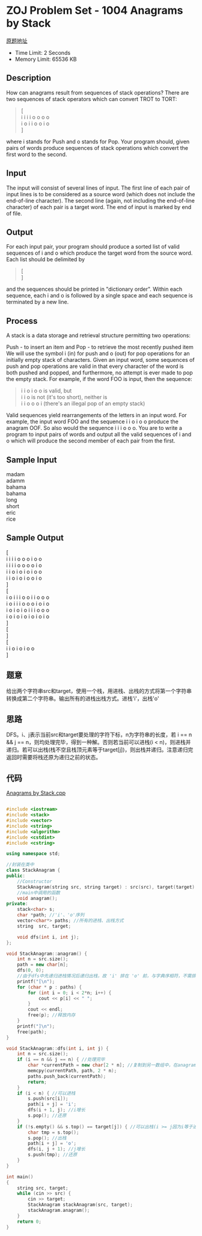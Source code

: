 # ZOJ Problem Set - 1004 Anagrams by Stack

[原题地址](http://acm.zju.edu.cn/onlinejudge/showProblem.do?problemId=4)

* Time Limit: 2 Seconds      
* Memory Limit: 65536 KB

## Description

How can anagrams result from sequences of stack operations? There are two sequences of stack operators which can convert TROT to TORT:

>[  
i i i i o o o o  
i o i i o o i o  
]

where i stands for Push and o stands for Pop. Your program should, given pairs of words produce sequences of stack operations which convert the first word to the second.

## Input
The input will consist of several lines of input. The first line of each pair of input lines is to be considered as a source word (which does not include the end-of-line character). The second line (again, not including the end-of-line character) of each pair is a target word. The end of input is marked by end of file.

## Output
For each input pair, your program should produce a sorted list of valid sequences of i and o which produce the target word from the source word. Each list should be delimited by

>[  
]

and the sequences should be printed in "dictionary order". Within each sequence, each i and o is followed by a single space and each sequence is terminated by a new line.
## Process
A stack is a data storage and retrieval structure permitting two operations:

Push - to insert an item and
Pop - to retrieve the most recently pushed item
We will use the symbol i (in) for push and o (out) for pop operations for an initially empty stack of characters. Given an input word, some sequences of push and pop operations are valid in that every character of the word is both pushed and popped, and furthermore, no attempt is ever made to pop the empty stack. For example, if the word FOO is input, then the sequence:

>i i o i o o	is valid, but  
i i o	is not (it's too short), neither is  
i i o o o i	(there's an illegal pop of an empty stack)  

Valid sequences yield rearrangements of the letters in an input word. For example, the input word FOO and the sequence i i o i o o produce the anagram OOF. So also would the sequence i i i o o o. You are to write a program to input pairs of words and output all the valid sequences of i and o which will produce the second member of each pair from the first.

## Sample Input
madam  
adamm  
bahama  
bahama  
long  
short  
eric  
rice  

## Sample Output
[  
i i i i o o o i o o   
i i i i o o o o i o   
i i o i o i o i o o   
i i o i o i o o i o   
]  
[  
i o i i i o o i i o o o   
i o i i i o o o i o i o   
i o i o i o i i i o o o   
i o i o i o i o i o i o   
]  
[  
]  
[  
i i o i o i o o   
]  

## 题意

给出两个字符串src和target，使用一个栈，用进栈、出栈的方式将第一个字符串转换成第二个字符串。输出所有的进栈出栈方式。进栈'i'，出栈'o'

## 思路

DFS。i、j表示当前src和target要处理的字符下标，n为字符串的长度，若 i == n && j == n，则均处理完毕，得到一种解。否则若当前可以进栈(i < n)，则进栈并递归。若可以出栈(栈不空且栈顶元素等于target[j])，则出栈并递归。注意递归完返回时需要将栈还原为递归之前的状态。

## 代码
[Anagrams by Stack.cpp](https://github.com/jerrykcode/ZOJ/blob/master/Vol1/1004/Anagrams%20by%20Stack.cpp)
```cpp

#include <iostream>
#include <stack>
#include <vector>
#include <string>
#include <algorithm>
#include <cstdint>
#include <cstring>

using namespace std;

//封装在类中
class StackAnagram {
public:
	//Constructor
    StackAnagram(string src, string target) : src(src), target(target) {}
	//main中调用的函数
    void anagram();
private:
    stack<char> s;
    char *path; //'i'、'o'序列
    vector<char*> paths; //所有的进栈、出栈方式
    string  src, target;

    void dfs(int i, int j);
};

void StackAnagram::anagram() {
    int n = src.size();
    path = new char[n];
    dfs(0, 0);
	//由于dfs中先递归进栈情况后递归出栈，故 'i' 排在 'o' 前，与字典序相符，不需排序
    printf("[\n");
    for (char * p : paths) {
        for (int i = 0; i < 2*n; i++) {
            cout << p[i] << " ";
        }
        cout << endl;
        free(p); //释放内存
    }
    printf("]\n");
    free(path);
}

void StackAnagram::dfs(int i, int j) {
    int n = src.size();
    if (i == n && j == n) { //处理完毕
        char *currentPath = new char[2 * n]; //复制到另一数组中，在anagram函数中输出后释放free
        memcpy(currentPath, path, 2 * n);
        paths.push_back(currentPath);
        return;
    }
    if (i < n) { //可以进栈
        s.push(src[i]);
        path[i + j] = 'i';
        dfs(i + 1, j); //i增长
        s.pop(); //还原
    }
    if (!s.empty() && s.top() == target[j]) { //可以出栈(i >= j因为i等于进栈次数，j等于出栈次数，进栈次数大于等于出栈次数，这里j一定小于n)
        char tmp = s.top();
        s.pop(); //出栈
        path[i + j] = 'o';
        dfs(i, j + 1); //j增长
        s.push(tmp); //还原
    }
}

int main()
{
    string src, target;
    while (cin >> src) {
        cin >> target;
        StackAnagram stackAnagram(src, target);
        stackAnagram.anagram();
    }
    return 0;
}

```
